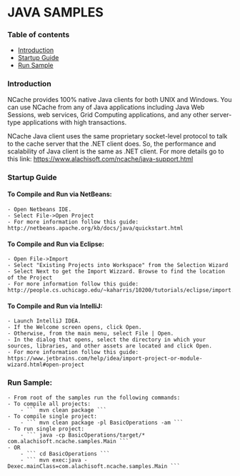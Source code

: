 # JAVA SAMPLES

### Table of contents

* [Introduction](#introduction)
* [Startup Guide](#startupguide)
* [Run Sample](#runsample)

### Introduction
NCache provides 100% native Java clients for both UNIX and Windows. You can use NCache from any of Java applications including Java Web Sessions, web services, Grid Computing applications, and any other server-type applications with high transactions.

NCache Java client uses the same proprietary socket-level protocol to talk to the cache server that the .NET client does. So, the performance and scalability of Java client is the same as .NET client.
For more details go to this link: https://www.alachisoft.com/ncache/java-support.html

### Startup Guide

#### To Compile and Run via NetBeans:

    - Open Netbeans IDE.
    - Select File->Open Project
	- For more information follow this guide: http://netbeans.apache.org/kb/docs/java/quickstart.html

#### To Compile and Run via Eclipse:
	- Open File->Import
	- Select "Existing Projects into Workspace" from the Selection Wizard
	- Select Next to get the Import Wizzard. Browse to find the location of the Project
	- For more information follow this guide: http://people.cs.uchicago.edu/~kaharris/10200/tutorials/eclipse/import.html
	
#### To Compile and Run via IntelliJ:
	- Launch IntelliJ IDEA.
	- If the Welcome screen opens, click Open.
	- Otherwise, from the main menu, select File | Open.
	- In the dialog that opens, select the directory in which your sources, libraries, and other assets are located and click Open.
	- For more information follow this guide: https://www.jetbrains.com/help/idea/import-project-or-module-wizard.html#open-project

### Run Sample:
	- From root of the samples run the following commands:
	- To compile all projects:
		- ``` mvn clean package ```
	- To compile single project:
		- ``` mvn clean package -pl BasicOperations -am ```
	- To run single project:
		- ``` java -cp BasicOperations/target/* com.alachisoft.ncache.samples.Main ```
	- OR
		- ``` cd BasicOperations ```
		- ``` mvn exec:java -Dexec.mainClass=com.alachisoft.ncache.samples.Main ```











